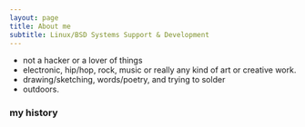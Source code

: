 ```yaml
---
layout: page
title: About me
subtitle: Linux/BSD Systems Support & Development
---
```

* not a hacker or a lover of things
* electronic, hip/hop, rock, music or 
really any kind of art or creative work.
* drawing/sketching, words/poetry, and trying
to solder
* outdoors.


### my history
